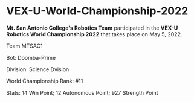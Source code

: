 # VEX-U-World-Championship-2022
**Mt. San Antonio College's Robotics Team** participated in the **VEX-U Robotics World Championship 2022** that takes place on May 5, 2022. 

Team MTSAC1


Bot: Doomba-Prime


Division: Science Dvision


World Championship Rank: #11


Stats: 14 Win Point; 12 Autonomous Point; 927 Strength Point

